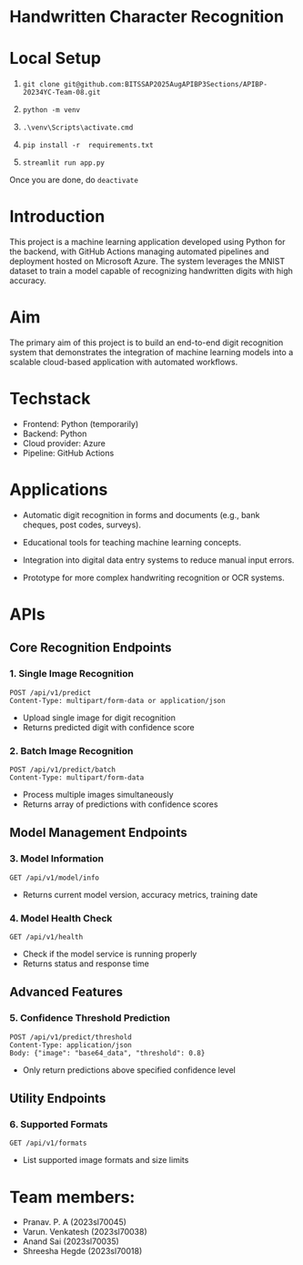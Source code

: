 # Handwritten Character Recognition

# Local Setup

1. `git clone git@github.com:BITSSAP2025AugAPIBP3Sections/APIBP-20234YC-Team-08.git`

2. `python -m venv`

3. `.\venv\Scripts\activate.cmd`

4. `pip install -r  requirements.txt`

5. `streamlit run app.py`

Once you are done, do `deactivate`

# Introduction

This project is a machine learning application developed using Python for the backend, with GitHub Actions managing automated pipelines and deployment hosted on Microsoft Azure. The system leverages the MNIST dataset to train a model capable of recognizing handwritten digits with high accuracy.

# Aim

The primary aim of this project is to build an end-to-end digit recognition system that demonstrates the integration of machine learning models into a scalable cloud-based application with automated workflows.

# Techstack

* Frontend: Python (temporarily) 
* Backend: Python
* Cloud provider: Azure
* Pipeline: GitHub Actions

# Applications

* Automatic digit recognition in forms and documents (e.g., bank cheques, post codes, surveys).

* Educational tools for teaching machine learning concepts.

* Integration into digital data entry systems to reduce manual input errors.

* Prototype for more complex handwriting recognition or OCR systems.

# APIs

## Core Recognition Endpoints

### 1. Single Image Recognition
```
POST /api/v1/predict
Content-Type: multipart/form-data or application/json
```
- Upload single image for digit recognition
- Returns predicted digit with confidence score

### 2. Batch Image Recognition
```
POST /api/v1/predict/batch
Content-Type: multipart/form-data
```
- Process multiple images simultaneously
- Returns array of predictions with confidence scores

## Model Management Endpoints

### 3. Model Information
```
GET /api/v1/model/info
```
- Returns current model version, accuracy metrics, training date

### 4. Model Health Check
```
GET /api/v1/health
```
- Check if the model service is running properly
- Returns status and response time

## Advanced Features

### 5. Confidence Threshold Prediction
```
POST /api/v1/predict/threshold
Content-Type: application/json
Body: {"image": "base64_data", "threshold": 0.8}
```
- Only return predictions above specified confidence level

## Utility Endpoints

### 6. Supported Formats
```
GET /api/v1/formats
```
- List supported image formats and size limits

# Team members:

* Pranav. P. A (2023sl70045)
* Varun. Venkatesh (2023sl70038)
* Anand Sai (2023sl70035)
* Shreesha Hegde (2023sl70018)

